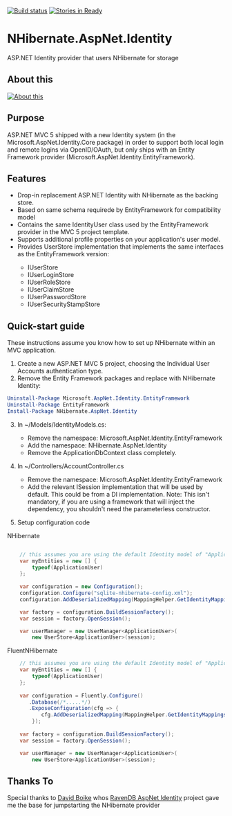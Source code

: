 [![Build status](https://ci.appveyor.com/api/projects/status/m3in48hf0846qtot?svg=true)](https://ci.appveyor.com/project/milesibastos/nhibernate-aspnet-identity)
[![Stories in Ready](https://badge.waffle.io/milesibastos/nhibernate.aspnet.identity.png?label=ready&title=Ready)](https://waffle.io/milesibastos/nhibernate.aspnet.identity)

NHibernate.AspNet.Identity
=======================

ASP.NET Identity provider that users NHibernate for storage

## About this ##

[![About this](http://milesibastos.github.io/NHibernate.AspNet.Identity/images/about.png)](http://youtu.be/pb4QgjXkT7E)

## Purpose ##

ASP.NET MVC 5 shipped with a new Identity system (in the Microsoft.AspNet.Identity.Core package) in order to support both local login and remote logins via OpenID/OAuth, but only ships with an
Entity Framework provider (Microsoft.AspNet.Identity.EntityFramework).

## Features ##
* Drop-in replacement ASP.NET Identity with NHibernate as the backing store.
* Based on same schema requirede by EntityFramework for compatibility model
* Contains the same IdentityUser class used by the EntityFramework provider in the MVC 5 project template.
* Supports additional profile properties on your application's user model.
* Provides UserStore<TUser> implementation that implements the same interfaces as the EntityFramework version:
    * IUserStore<TUser>
    * IUserLoginStore<TUser>
    * IUserRoleStore<TUser>
    * IUserClaimStore<TUser>
    * IUserPasswordStore<TUser>
    * IUserSecurityStampStore<TUser>

## Quick-start guide ##
These instructions assume you know how to set up NHibernate within an MVC application.

1. Create a new ASP.NET MVC 5 project, choosing the Individual User Accounts authentication type.
2. Remove the Entity Framework packages and replace with NHibernate Identity:

```PowerShell
Uninstall-Package Microsoft.AspNet.Identity.EntityFramework
Uninstall-Package EntityFramework
Install-Package NHibernate.AspNet.Identity
```
    
3. In ~/Models/IdentityModels.cs:
    * Remove the namespace: Microsoft.AspNet.Identity.EntityFramework
    * Add the namespace: NHibernate.AspNet.Identity
	* Remove the ApplicationDbContext class completely.
4. In ~/Controllers/AccountController.cs
    * Remove the namespace: Microsoft.AspNet.Identity.EntityFramework
    * Add the relevant ISession implementation that will be used by default.  This could be from a DI implementation.
	Note: This isn't mandatory, if you are using a framework that will inject the dependency, you shouldn't need the parameterless constructor.

5. Setup configuration code

NHibernate
```C#

	// this assumes you are using the default Identity model of "ApplicationUser"
	var myEntities = new [] {
		typeof(ApplicationUser)
	};
	
    var configuration = new Configuration();
    configuration.Configure("sqlite-nhibernate-config.xml");
    configuration.AddDeserializedMapping(MappingHelper.GetIdentityMappings(myEntities), null);

    var factory = configuration.BuildSessionFactory();
    var session = factory.OpenSession();

    var userManager = new UserManager<ApplicationUser>(
        new UserStore<ApplicationUser>(session);
```

FluentNHibernate
```C#
	// this assumes you are using the default Identity model of "ApplicationUser"
	var myEntities = new [] {
		typeof(ApplicationUser)
	};
	
	var configuration = Fluently.Configure()
	   .Database(/*.....*/)
	   .ExposeConfiguration(cfg => {
	       cfg.AddDeserializedMapping(MappingHelper.GetIdentityMappings(myEntities), null);
		});
	
    var factory = configuration.BuildSessionFactory();
    var session = factory.OpenSession();

    var userManager = new UserManager<ApplicationUser>(
        new UserStore<ApplicationUser>(session);

```


## Thanks To ##

Special thanks to [David Boike](https://github.com/DavidBoike) whos [RavenDB AspNet Identity](https://github.com/ILMServices/RavenDB.AspNet.Identity) project gave me the base for jumpstarting the NHibernate provider